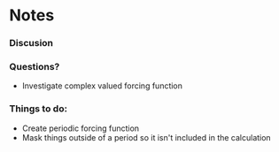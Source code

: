 
# Notes

### Discusion

### Questions?

- Investigate complex valued forcing function 

### Things to do:

- Create periodic forcing function
- Mask things outside of a period so it isn't included in the calculation
